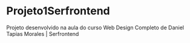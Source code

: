 # Projeto1Serfrontend
Projeto desenvolvido na aula do curso Web Design Completo de Daniel Tapias Morales | Serfrontend
